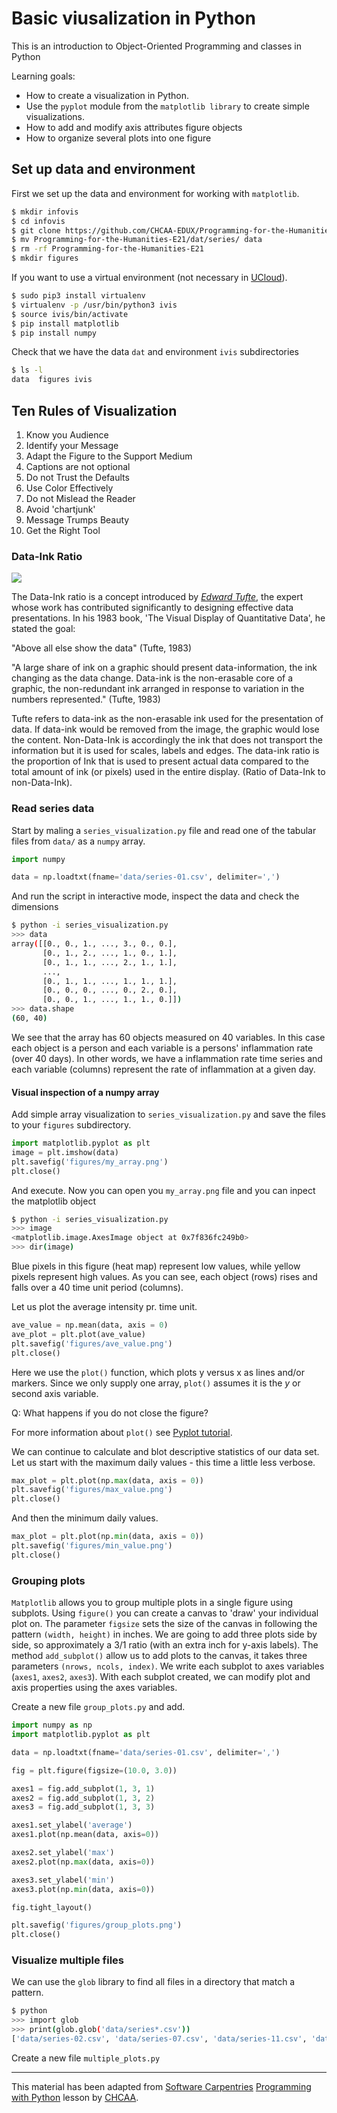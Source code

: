 # Basic viusalization in Python #

This is an introduction to Object-Oriented Programming and classes in Python

Learning goals:


* How to create a visualization in Python.
* Use the `pyplot` module from the `matplotlib library` to create simple visualizations.
* How to add and modify axis attributes figure objects
* How to organize several plots into one figure

## Set up data and environment ##

First we set up the data and environment for working with `matplotlib`.

```sh
$ mkdir infovis
$ cd infovis
$ git clone https://github.com/CHCAA-EDUX/Programming-for-the-Humanities-E21.git
$ mv Programming-for-the-Humanities-E21/dat/series/ data
$ rm -rf Programming-for-the-Humanities-E21
$ mkdir figures
```

If you want to use a virtual environment (not necessary in [UCloud](https://cloud.sdu.dk/)).

```sh
$ sudo pip3 install virtualenv
$ virtualenv -p /usr/bin/python3 ivis
$ source ivis/bin/activate
$ pip install matplotlib
$ pip install numpy
```

Check that we have the data `dat` and environment `ivis` subdirectories

```sh
$ ls -l
data  figures ivis
```

## Ten Rules of Visualization ##

1. Know you Audience
2. Identify your Message
3. Adapt the Figure to the Support Medium
4. Captions are not optional
5. Do not Trust the Defaults
6. Use Color Effectively
7. Do not Mislead the Reader
8. Avoid 'chartjunk'
9. Message Trumps Beauty
10. Get the Right Tool

### Data-Ink Ratio ###

<img src="https://render.githubusercontent.com/render/math?math=\text{Data-Ink Ratio}=\Large\frac{\text{Data-Ink}}{\text{Total ink used to print the graphic}}">


The Data-Ink ratio is a concept introduced by [_Edward Tufte_](https://www.edwardtufte.com/tufte/), the expert whose work has contributed significantly to designing effective data presentations. In his 1983 book, 'The Visual Display of Quantitative Data', he stated the goal:

"Above all else show the data"
(Tufte, 1983)

"A large share of ink on a graphic should present data-information, the ink changing as the data change. Data-ink is the non-erasable core of a graphic, the non-redundant ink arranged in response to variation in the numbers represented."
(Tufte, 1983)

Tufte refers to data-ink as the non-erasable ink used for the presentation of data. If data-ink would be removed from the image, the graphic would lose the content. Non-Data-Ink is accordingly the ink that does not transport the information but it is used for scales, labels and edges. The data-ink ratio is the proportion of Ink that is used to present actual data compared to the total amount of ink (or pixels) used in the entire display. (Ratio of Data-Ink to non-Data-Ink).

### Read series data ###

Start by maling a `series_visualization.py` file and read one of the tabular files from `data/` as a `numpy` array.

```py
import numpy

data = np.loadtxt(fname='data/series-01.csv', delimiter=',')
```

And run the script in interactive mode, inspect the data and check the dimensions

```sh
$ python -i series_visualization.py
>>> data
array([[0., 0., 1., ..., 3., 0., 0.],
       [0., 1., 2., ..., 1., 0., 1.],
       [0., 1., 1., ..., 2., 1., 1.],
       ...,
       [0., 1., 1., ..., 1., 1., 1.],
       [0., 0., 0., ..., 0., 2., 0.],
       [0., 0., 1., ..., 1., 1., 0.]])
>>> data.shape
(60, 40)
```

We see that the array has 60 objects measured on 40 variables. In this case each object is a person and each variable is a persons' inflammation rate (over 40 days). In other words, we have a inflammation rate time series and each variable (columns) represent the rate of inflammation at a given day. 

#### Visual inspection of a numpy array ####

Add simple array visualization to `series_visualization.py` and save the files to your `figures` subdirectory.

```py
import matplotlib.pyplot as plt
image = plt.imshow(data)
plt.savefig('figures/my_array.png')
plt.close()
```

And execute. Now you can open you `my_array.png` file and you can inpect the matplotlib object

```sh
$ python -i series_visualization.py 
>>> image
<matplotlib.image.AxesImage object at 0x7f836fc249b0>
>>> dir(image)
```

Blue pixels in this figure (heat map) represent low values, while yellow pixels represent high values. As you can see, each object (rows) rises and falls over a 40 time unit period (columns).

Let us plot the average intensity pr. time unit.

```py
ave_value = np.mean(data, axis = 0)
ave_plot = plt.plot(ave_value)
plt.savefig('figures/ave_value.png')
plt.close()
```

Here we use the `plot()` function, which plots y versus x as lines and/or markers. Since we only supply one array, `plot()` assumes it is the _y_ or second axis variable.

Q: What happens if you do not close the figure?

For more information about `plot()` see [Pyplot tutorial](https://matplotlib.org/stable/tutorials/introductory/pyplot.html).


We can continue to calculate and blot descriptive statistics of our data set. Let us start with the maximum daily values - this time a little less verbose.

```py
max_plot = plt.plot(np.max(data, axis = 0))
plt.savefig('figures/max_value.png')
plt.close()
```

And then the minimum daily values.

```py
max_plot = plt.plot(np.min(data, axis = 0))
plt.savefig('figures/min_value.png')
plt.close()
```

### Grouping plots ###

`Matplotlib` allows you to group multiple plots in a single figure using subplots. Using `figure()` you can create a canvas to 'draw' your individual plot on. The parameter `figsize` sets the size of the canvas in following the pattern `(width, height)` in inches. We are going to add three plots side by side, so approximately a 3/1 ratio (with an extra inch for y-axis labels). The method `add_subplot()` allow us to add plots to the canvas, it takes three parameters `(nrows, ncols, index)`. We write each subplot to axes variables (`axes1`, `axes2`, `axes3`). With each subplot created, we can modify plot and axis properties using the axes variables. 

Create a new file `group_plots.py` and add.

```py
import numpy as np
import matplotlib.pyplot as plt

data = np.loadtxt(fname='data/series-01.csv', delimiter=',')

fig = plt.figure(figsize=(10.0, 3.0))

axes1 = fig.add_subplot(1, 3, 1)
axes2 = fig.add_subplot(1, 3, 2)
axes3 = fig.add_subplot(1, 3, 3)

axes1.set_ylabel('average')
axes1.plot(np.mean(data, axis=0))

axes2.set_ylabel('max')
axes2.plot(np.max(data, axis=0))

axes3.set_ylabel('min')
axes3.plot(np.min(data, axis=0))

fig.tight_layout()

plt.savefig('figures/group_plots.png')
plt.close()
```

### Visualize multiple files ###

We can use the `glob` library to find all files in a directory that match a pattern.

```sh
$ python
>>> import glob
>>> print(glob.glob('data/series*.csv'))
['data/series-02.csv', 'data/series-07.csv', 'data/series-11.csv', 'data/series-10.csv', 'data/series-12.csv', 'data/series-03.csv', 'data/series-04.csv', 'data/series-09.csv', 'data/series-06.csv', 'data/series-08.csv', 'data/series-05.csv', 'data/series-01.csv']
```




Create a new file `multiple_plots.py`



---

This material has been adapted from [Software Carpentries](https://software-carpentry.org/) [Programming with Python](https://swcarpentry.github.io/python-novice-inflammation/) lesson by [CHCAA](https://chcaa.io/#/). 